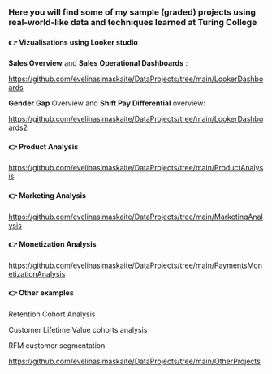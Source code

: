 ### Here you will find some of my sample (graded) projects using real-world-like data and techniques learned at Turing College

#### :point_right: Vizualisations using Looker studio
  
  **Sales Overview** and **Sales Operational Dashboards** : 
  
  https://github.com/evelinasimaskaite/DataProjects/tree/main/LookerDashboards
  
  **Gender Gap** Overview and **Shift Pay Differential** overview: 
  
  https://github.com/evelinasimaskaite/DataProjects/tree/main/LookerDashboards2
  
#### :point_right: Product Analysis
  
  https://github.com/evelinasimaskaite/DataProjects/tree/main/ProductAnalysis
  
#### :point_right: Marketing Analysis
  
  https://github.com/evelinasimaskaite/DataProjects/tree/main/MarketingAnalysis
  
#### :point_right: Monetization Analysis

  https://github.com/evelinasimaskaite/DataProjects/tree/main/PaymentsMonetizationAnalysis
  
#### :point_right: Other examples

   Retention Cohort Analysis
   
   Customer Lifetime Value cohorts analysis
   
   RFM customer segmentation 
  
  https://github.com/evelinasimaskaite/DataProjects/tree/main/OtherProjects

